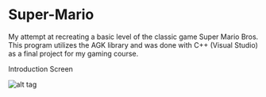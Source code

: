 Super-Mario
===========

My attempt at recreating a basic level of the classic game Super Mario Bros.
This program utilizes the AGK library and was done with C++ (Visual Studio) as a final project for my gaming course.

Introduction Screen

![alt tag](http://imgur.com/BUeGxpu/to/img.png)
